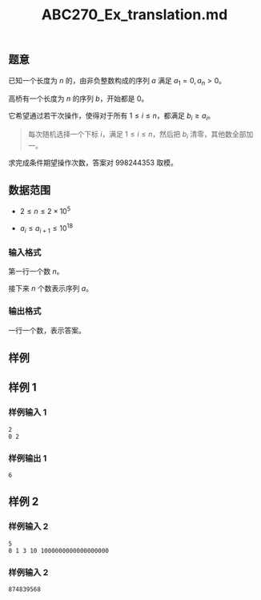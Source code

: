 ﻿---
title: "ABC270_Ex_translation.md"
tags: []
author: ""
created: ""
---

## 题意

已知一个长度为 $n$ 的，由非负整数构成的序列 $a$ 满足 $a_1=0,a_n>0$。

高桥有一个长度为 $n$ 的序列 $b$，开始都是 $0$。

它希望通过若干次操作，使得对于所有 $1\le i\le n$，都满足 $b_i \ge a_i$。

> 每次随机选择一个下标 $i$，满足 $1\le i\le n$，然后把 $b_i$ 清零，其他数全部加一。

求完成条件期望操作次数，答案对 $998244353$ 取模。
    
## 数据范围

- $2\le n\le 2\times 10^5$

- $a_i\le a_{i+1}\le 10^{18}$

### 输入格式

第一行一个数 $n$。

接下来 $n$ 个数表示序列 $a$。

### 输出格式

一行一个数，表示答案。

## 样例

## 样例 1
    
### 样例输入 1

```
2
0 2
```

### 样例输出 1
    
```
6
```

## 样例 2

### 样例输入 2

```
5
0 1 3 10 1000000000000000000
```
    
### 样例输入 2

```
874839568
```

